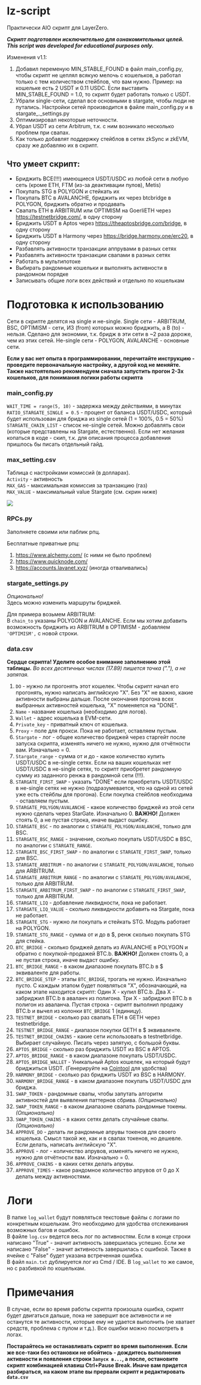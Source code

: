 # lz-script
Практически AIO скрипт для LayerZero.

***Скрипт подготовлен исключительно для ознакомительных целей.***  
***This script was developed for educational purposes only.***

Изменения v1.1:
1. Добавил переменую MIN_STABLE_FOUND в файл main_config.py, чтобы скрипт не цеплял всякую мелочь с кошельков, а работал только с тем количеством стейблов, что вам нужно. Пример: на кошельке есть 2 USDT и 0.11 USDC. Если выставить MIN_STABLE_FOUND = 1.0, то скрипт будет работать только с USDT.
2. Убрали single-сети, сделал все основными в stargate, чтобы люди не путались. Настройки сетей производится в файле main_config.py и в stargate_._settings.py
3. Оптимизировал некоторые неточности.
4. Убрал USDT из сети Arbitrum, т.к. с ним возникало несколько проблем при свапах.
5. Как только добавлят поддержку стейблов в сетях zkSync и zkEVM, сразу же добавляю их в скрипт.

## Что умеет скрипт:
- Бриджить ВСЕ(!!!) имеющиеся USDT/USDC из любой сети в любую сеть (кроме ETH, FTM (из-за деактивации пулов), Metis)
- Покупать STG в POLYGON и стейкать их
- Покупать BTC в AVALANCHE, бриджить их через btcbridge в POLYGON, бриджить обратно и продавать
- Свапать ETH в ARBITRUM или OPTIMISM на GoerliETH через https://testnetbridge.com/, в одну сторону
- Бриджить USDT в Aptos через https://theaptosbridge.com/bridge, в одну сторону
- Бриджить USDT в Harmony через https://bridge.harmony.one/erc20, в одну сторону
- Разбавлять активности транзакции аппрувами в разных сетях
- Разбавлять активности транзакции свапами в разных сетях
- Работать в мультипотоке
- Выбирать рандомные кошельки и выполнять активности в рандомном порядке
- Записывать общие логи всех действий и отдельно по кошелькам

# Подготовка к использованию
Сети в скрипте делятся на single и не-single. Single сети - ARBITRUM, BSC, OPTIMISM - сети, ИЗ (from) которых можно бриджить, а В (to) - нельзя. Сделано для экономии, т.к. бридж в эти сети в ~2 раза дороже, чем из этих сетей.
Не-single сети - POLYGON, AVALANCHE - основные сети.

**Если у вас нет опыта в программировании, перечитайте инструкцию - проведите первоначальную настройку, а другой код не меняйте.**  
**Также настоятельно рекомендуем сначала запустить прогон 2-3х кошельков, для понимания логики работы скрипта**

### main_config.py
`WAIT_TIME = range(5, 10)` - задержка между действиями, в минутах  
`RATIO_STARGATE_SINGLE = 0.5`  - процент от баланса USDT/USDC, который будет использован для бриджа из single сетей (1 = 100%, 0.5 = 50%)  
`STARGATE_CHAIN_LIST` - список не-single сетей. Можно добавлять свои (которые представлены на Stargate, естественно). Если нет желания копаться в коде - скип, т.к. для описания процесса добавления пришлось бы писать отдельный гайд.

### max_setting.csv
Таблица с настройками комиссий (в долларах).  
`Activity` - активность  
`MAX_GAS` - максимальная комиссия за транзакцию (газ)  
`MAX_VALUE` - максимальный value Stargate (см. скрин ниже)  

![](https://skr.sh/i/260623/WdX1jNvH.jpg?download=1&name=%D0%A1%D0%BA%D1%80%D0%B8%D0%BD%D1%88%D0%BE%D1%82%2026-06-2023%2021:39:30.jpg)

### RPCs.py
Заполняете своими или паблик рпц.  

Бесплатные приватные рпц:
1. https://www.alchemy.com/ (с ними не было проблем)
2. https://www.quicknode.com/
3. https://accounts.lavanet.xyz/ (иногда отваливались)

### stargate_settings.py
*Опционально!*  
Здесь можно изменить маршруты бриджей. 

Для примера возьмем ARBITRUM:  
В `chain_to` указаны POLYGON и AVALANCHE. Если мы хотим добавить возможность бриджить из ARBITRUM в OPTIMISM - добавляем `'OPTIMISM',` с новой строки.

### data.csv
**Сердце скрипта! Уделите особое внимание заполнению этой таблицы.**
*Во всех десятичных числах (17.89) пишется точка ("."), а не запятая.*

1. `DO` - нужно ли прогонять этот кошелек. Чтобы скрипт начал его прогонять, нужно написать английскую "X". Без "X" не важно, какие активности выбраны дальше. После окончания прогона всех выбранных активностей кошелька, "X" поменяется на "DONE".
2. `Name` - название кошелька (необходимо для логов).
3. `Wallet` - адрес кошелька в EVM-сети.
4. `Private_key` - приватный ключ от кошелька.
5. `Proxy` - поле для прокси. Пока не работает, оставляем пустым.
6. `Stargate` - лог - общее количество бриджей через старгейт после запуска скрипта, изменять ничего не нужно, нужно для отчётности вам. Изначально = 0.
7. `Stargate_range` - сумма от и до - какое количество купить USDT/USDC в не-single сетях. Если на ваших кошельках нет USDT/USDC в не-single сетях, то скрипт приобретет рандомную сумму из заданного ренжа в рандомной сети (!!!).
8. `STARGATE_FIRST_SWAP` - указать "DONE" если приобретать USDT/USDC в не-single сетях не нужно (подразумевается, что на одной из сетей уже есть стейблы для прогона). Если покупка стейблов необходима - оставляем пустым.
9. `STARGATE_POLYGON/AVALANCHE` - какое количество бриджей из этой сети нужно сделать через StarGate. Изначально 0. **ВАЖНО!** Должен стоять 0, а не пустая строка, иначе выдаст ошибку.
11. `STARGATE_BSC` - по аналогии с `STARGATE_POLYGON/AVALANCHE`, только для BSC.
9. `STARGATE_BSC_RANGE` - значение, сколько покупать USDT/USDC в BSC, по аналогии с `STARGATE_RANGE`.
10. `STARGATE_BSC_FIRST_SWAP` - по аналогии с `STARGATE_FIRST_SWAP`, только для BSC.
11. `STARGATE_ARBITRUM` - по аналогии с `STARGATE_POLYGON/AVALANCHE`, только для ARBITRUM.
11. `STARGATE_ARBITRUM_RANGE` - по аналогии с `STARGATE_POLYGON/AVALANCHE`, только для ARBITRUM.
12. `STARGATE_ARBITRUM_FIRST_SWAP` - по аналогии с `STARGATE_FIRST_SWAP`, только для ARBITRUM.
13. `STARGATE_LIQ` - добавление ликвидности, пока не работает.
14. `STARGATE_LIQ_VALUE` - сколько ликвидности добавить на Stargate, пока не работает.
15. `STARGATE_STG` - нужно ли покупать и стейкать STG. Модуль работает на POLYGON.
16. `STARGATE_STG_RANGE` - сумма от и до в $, ренж сколько покупать STG для стейка.
17. `BTC_BRIDGE` - сколько бриджей делать из AVALANCHE в POLYGON и обратно с покупкой-продажей BTC.b. **ВАЖНО!** Должен стоять 0, а не пустая строка, иначе выдаст ошибку.
18. `BTC_BRIDGE_RANGE` - в каком диапазоне покупать BTC.b в $ эквиваленте для работы.
19. `BTC_BRIDGE_STEP` - этапы `BTC_BRIDGE`, трогать не нужно. Изначально пусто. С каждым этапом будет появляться "X", обозначающий, на каком этапе находится скрипт:
Один X - купил BTC.b. Два X  - забриджил BTC.b в аваланч из полигона. Три X  - забриджил BTC.b в полигон из аваланча. Пустая строка - скрипт выполнил продажу BTC.b и вычел из колонки `BTC_BRIDGE` 1 (единицу).
20. `TESTNET_BRIDGE` - сколько раз свапать ETH в GETH через testnetbridge.
21. `TESTNET_BRIDGE_RANGE` - диапазон покупки GETH в $ эквиваленте.
21. `TESTNET_BRIDGE_CHAINS` - какие сети использовать в testnetbridge. Выбирает случайную. Писать через запятую, с большой буквы.
22. `APTOS_BRIDGE` - сколько раз бриджить USDT из BSC в APTOS.
23. `APTOS_BRIDGE_RANGE` -  в каком диапазоне покупать USDT/USDC.
24. `APTOS_BRIDGE_WALLET` - Уникальный Aptos кошелек, на который будут бриджиться USDT. (Генерируйте на [Cointool](https://cointool.app/createWallet/aptos "Cointool") для удобства)
25. `HARMONY_BRIDGE` - сколько раз бриджить USDT из BSC в HARMONY.
26. `HARMONY_BRIDGE_RANGE` - в каком диапазоне покупать USDT/USDC для бриджа.
27. `SWAP_TOKEN` - рандомные свапы, чтобы запутать алгоритм активностей для выявления паттернов сбрива. *(Опционально)*
28. `SWAP_TOKEN_RANGE` - в каком диапазоне свапать рандомные токены. *(Опционально)*
29. `SWAP_TOKEN_CHAINS` - в каких сетях делать случайные свапы. *(Опционально)*
30. `APPROVE_DO` - делать ли рандомные апрувы токенов для своего кошелька. Смысл такой же, как и в свапах токенов, но дешевле. Если делать, написать английскую "X".
31. `APPROVE` - лог - количество апрувов, изменять ничего не нужно, нужно для отчётности вам. Изначально = 0.
32. `APPROVE_CHAINS` -  в каких сетях делать апрувы.
33. `APPROVE_TIMES` - какое рандомное количество апрувов от 0 до X делать между активностями.

# Логи
В папке `log_wallet` будут появляться текстовые файлы с логами по конкретным кошелькам. Это необходимо для удобства отслеживания возможных багов и ошибок.  
В файле `log.csv` ведется весь лог по активностям. Если в конце строки написано "True" - значит активность завершилась успешно. Если же написано "False" - значит активность завершилась с ошибкой. Также в ячейке с "False" будет указана встреченная ошибка.  
В файл `main.txt` дублируется лог из Cmd / IDE. В `log_wallet` то же самое, но с разбивкой по кошелькам.

# Примечания
В случае, если во время работы скрипта произошла ошибка, скрипт будет двигаться дальше, пока не завершит все активности и не останутся те активности, которые ему не удается выполнить (не хватает средств, проблема с пулом и т.д.). Все ошибки можно посмотреть в логах. 

**Постарайтесь не останавливать скрипт во время выполнения. Если же все-таки без остановки не обойтись - дождитесь выполнения активности и появления строки `Запуск в...`, а после, остановите скрипт комбинацией клавиш Ctrl+Pause Break. Иначе вам придется разбираться, на каком этапе вы прервали скрипт и редактировать `data.csv`**

